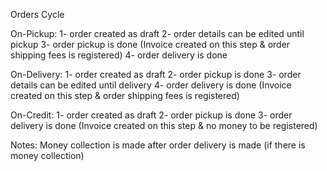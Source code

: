 Orders Cycle

On-Pickup:
1- order created as draft
2- order details can be edited until pickup 
3- order pickup is done (Invoice created on this step & order shipping fees is registered)
4- order delivery is done

On-Delivery:
1- order created as draft
2- order pickup is done 
3- order details can be edited until delivery
4- order delivery is done (Invoice created on this step & order shipping fees is registered)

On-Credit:
1- order created as draft
2- order pickup is done
3- order delivery is done (Invoice created on this step & no money to be registered)

Notes: Money collection is made after order delivery is made (if there is money collection)